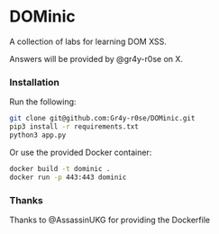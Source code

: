 # DOMinic

A collection of labs for learning DOM XSS.

Answers will be provided by @gr4y-r0se on X.

### Installation

Run the following: 

```bash
git clone git@github.com:Gr4y-r0se/DOMinic.git
pip3 install -r requirements.txt
python3 app.py
```

Or use the provided Docker container:
```bash
docker build -t dominic .
docker run -p 443:443 dominic
```

### Thanks

Thanks to @AssassinUKG for providing the Dockerfile

